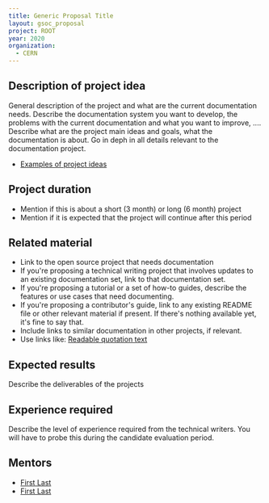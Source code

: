 ```yaml
---
title: Generic Proposal Title
layout: gsoc_proposal
project: ROOT
year: 2020
organization:
  - CERN
---
```


## Description of project idea

General description of the project and what are the current documentation needs. Describe the documentation system you want to develop, the problems with the current documentation and what you want to improve, .... Describe what are the project main ideas and goals, what the documentation is about. Go in deph in all details relevant to the documentation project.

 * [Examples of project ideas](https://developers.google.com/season-of-docs/docs/project-ideas#example_projects)

## Project duration
 * Mention if this is about a short (3 month) or long (6 month) project
 * Mention if it is expected that the project will continue after this period

## Related material
  * Link to the open source project that needs documentation
  * If you're proposing a technical writing project that involves updates to an existing documentation set, link to that documentation set.
  * If you're proposing a tutorial or a set of how-to guides, describe the features or use cases that need documenting.
  * If you're proposing a contributor's guide, link to any existing README file or other relevant material if present. If there's nothing available yet, it's fine to say that.
  * Include links to similar documentation in other projects, if relevant.
  * Use links like: [Readable quotation text](#)

## Expected results
Describe the deliverables of the projects 

## Experience required
Describe the level of experience required from the technical writers. You will have to probe this during the candidate evaluation period.

## Mentors
  * [First Last](mailto:email@domain)
  * [First Last](mailto:email@domain)
